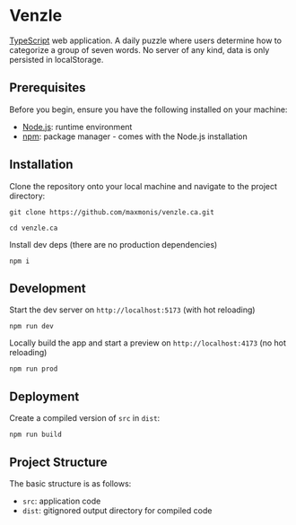 # Venzle

[TypeScript](https://www.typescriptlang.org/) web application. A daily puzzle
where users determine how to categorize a group of seven words. No server of any
kind, data is only persisted in localStorage.

## Prerequisites

Before you begin, ensure you have the following installed on your machine:

- [Node.js](https://nodejs.org/): runtime environment
- [npm](https://www.npmjs.com/): package manager - comes with the Node.js
  installation

## Installation

Clone the repository onto your local machine and navigate to the project
directory:

```
git clone https://github.com/maxmonis/venzle.ca.git
```

```
cd venzle.ca
```

Install dev deps (there are no production dependencies)

```
npm i
```

## Development

Start the dev server on `http://localhost:5173` (with hot reloading)

```
npm run dev
```

Locally build the app and start a preview on `http://localhost:4173` (no hot
reloading)

```
npm run prod
```

## Deployment

Create a compiled version of `src` in `dist`:

```
npm run build
```

## Project Structure

The basic structure is as follows:

- `src`: application code
- `dist`: gitignored output directory for compiled code
